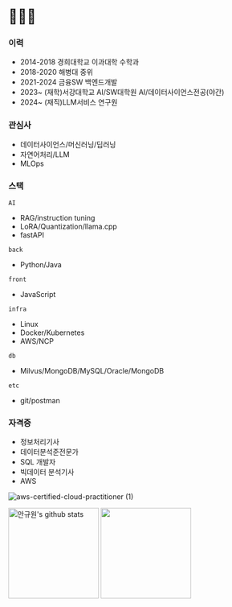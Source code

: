# 👋👋👋

### 이력

- 2014-2018 경희대학교 이과대학 수학과
- 2018-2020 해병대 중위
- 2021-2024 금융SW 백엔드개발
- 2023~ (재학)서강대학교 AI/SW대학원 AI/데이터사이언스전공(야간)
- 2024~ (재직)LLM서비스 연구원


### 관심사

- 데이터사이언스/머신러닝/딥러닝
- 자연어처리/LLM
- MLOps

### 스택

`AI`

- RAG/instruction tuning
- LoRA/Quantization/llama.cpp
- fastAPI

`back`

- Python/Java

`front`

- JavaScript

`infra`

- Linux
- Docker/Kubernetes
- AWS/NCP

`db`

- Milvus/MongoDB/MySQL/Oracle/MongoDB

`etc`

- git/postman


### 자격증

- 정보처리기사
- 데이터분석준전문가
- SQL 개발자
- 빅데이터 분석기사
- AWS
<!-- 102px -->
![aws-certified-cloud-practitioner (1)](https://github.com/user-attachments/assets/f61b0a65-c08c-4d6c-828d-baab63dde215)



<a href="https://github.com/Ahnkyuwon504"><img align="center" style="height:180px" src="https://github-readme-stats.vercel.app/api?username=Ahnkyuwon504&show_icons=true&include_all_commits=true&theme=nord&hide_border=true" alt="안규원's github stats" /></a>
<a href="https://github.com/Ahnkyuwon504"><img align="center" style="height:180px" src="https://github-readme-stats.vercel.app/api/top-langs/?username=Ahnkyuwon504&layout=compact&theme=nord&hide_border=true" /></a> 

<!--
**Ahnkyuwon504/Ahnkyuwon504** is a ✨ _special_ ✨ repository because its `README.md` (this file) appears on your GitHub profile.

Here are some ideas to get you started:

- 🔭 I’m currently working on ...
- 🌱 I’m currently learning ...
- 👯 I’m looking to collaborate on ...
- 🤔 I’m looking for help with ...
- 💬 Ask me about ...
- 📫 How to reach me: ...
- 😄 Pronouns: ...
- ⚡ Fun fact: ...
-->
